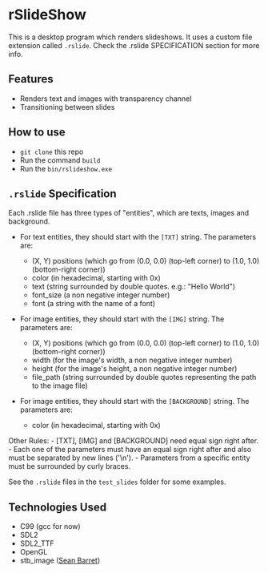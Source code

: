 # rSlideShow

This is a desktop program which renders slideshows. It uses a custom file extension called <code>.rslide</code>. Check the .rslide SPECIFICATION section for more info.

## Features

- Renders text and images with transparency channel
- Transitioning between slides

## How to use

- <code>git clone</code> this repo
- Run the command <code>build</code>
- Run the <code>bin/rslideshow.exe</code>

## <code>.rslide</code> Specification

Each .rslide file has three types of "entities", which are texts, images and background.

- For text entities, they should start with the <code>[TXT]</code> string. The parameters are:
	- (X, Y) positions (which go from (0.0, 0.0) (top-left corner) to (1.0, 1.0) (bottom-right corner))
	- color (in hexadecimal, starting with 0x)
	- text (string surrounded by double quotes. e.g.: "Hello World")
	- font_size (a non negative integer number)
	- font (a string with the name of a font)

- For image entities, they should start with the <code>[IMG]</code> string. The parameters are:
	- (X, Y) positions (which go from (0.0, 0.0) (top-left corner) to (1.0, 1.0) (bottom-right corner))
	- width (for the image's width, a non negative integer number)
	- height (for the image's height, a non negative integer number)
	- file_path (string surrounded by double quotes representing the path to the image file)

- For image entities, they should start with the <code>[BACKGROUND]</code> string. The parameters are:
	- color (in hexadecimal, starting with 0x)

Other Rules:
	- [TXT], [IMG] and [BACKGROUND] need equal sign right after.
	- Each one of the parameters must have an equal sign right after and also must be separated by new lines ('\n').
	- Parameters from a specific entity must be surrounded by curly braces.

See the <code>.rslide</code> files in the <code>test_slides</code> folder for some examples.

## Technologies Used

- C99 (gcc for now)
- SDL2
- SDL2_TTF
- OpenGL
- stb_image ([Sean Barret](https://github.com/nothings/stb))
